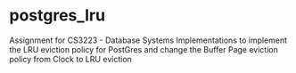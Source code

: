 # postgres_lru
Assignment for CS3223 - Database Systems Implementations to implement the LRU eviction policy for PostGres and change the Buffer Page eviction policy from Clock to LRU eviction
